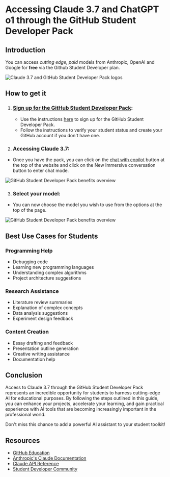 # Accessing Claude 3.7 and ChatGPT o1  through the GitHub Student Developer Pack

## Introduction

You can access *cutting edge, paid* models from Anthropic, OpenAI and Google for **free** via the Github Student Developer plan. 

![Claude 3.7 and GitHub Student Developer Pack logos](https://www.geeky-gadgets.com/wp-content/uploads/2025/03/claude-3-7-sonnet-ai-model_optimized.jpg)

## How to get it 

1. ### **[Sign up for the GitHub Student Developer Pack](/Engineering/tools/GitHub.md)**:
    - Use the instructions [here](/Engineering/tools/GitHub.md) to sign up for the GitHub Student Developer Pack.
    - Follow the instructions to verify your student status and create your GitHub account if you don't have one.

    

2. ### **Accessing Claude 3.7**:
 - Once you have the pack, you can click on the [chat with copilot](https://github.com/copilot) button at the top of the website and click on the New Immersive conversation button to enter chat mode. 


![GitHub Student Developer Pack benefits overview](/Copilot2.png)

3. ### **Select your model**: 
- You can now choose the model you wish to use from the options at the top of the page. 

![GitHub Student Developer Pack benefits overview](/Copilot.png)

## Best Use Cases for Students

### Programming Help
- Debugging code
- Learning new programming languages
- Understanding complex algorithms
- Project architecture suggestions

### Research Assistance
- Literature review summaries
- Explanation of complex concepts
- Data analysis suggestions
- Experiment design feedback

### Content Creation
- Essay drafting and feedback
- Presentation outline generation
- Creative writing assistance
- Documentation help


## Conclusion

Access to Claude 3.7 through the GitHub Student Developer Pack represents an incredible opportunity for students to harness cutting-edge AI for educational purposes. By following the steps outlined in this guide, you can enhance your projects, accelerate your learning, and gain practical experience with AI tools that are becoming increasingly important in the professional world.

Don't miss this chance to add a powerful AI assistant to your student toolkit!


## Resources

- [GitHub Education](https://education.github.com/)
- [Anthropic's Claude Documentation](https://docs.anthropic.com/)
- [Claude API Reference](https://docs.anthropic.com/claude/reference/)
- [Student Developer Community](https://github.com/education/community)
